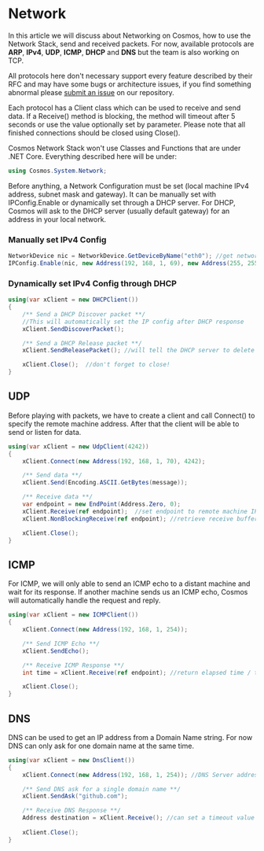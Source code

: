# Network

In this article we will discuss about Networking on Cosmos, how to use the Network Stack, send and received packets. For now, available protocols are **ARP**, **IPv4**, **UDP**, **ICMP**, **DHCP** and **DNS** but the team is also working on TCP.

All protocols here don't necessary support every feature described by their RFC and may have some bugs or architecture issues, if you find something abnormal please [submit an issue](http://https://github.com/CosmosOS/Cosmos/issues/new/choose "repository") on our repository. 

Each protocol has a Client class which can be used to receive and send data. If a Receive() method is blocking, the method will timeout after 5 seconds or use the value optionally set by parameter. Please note that all finished connections should be closed using Close().

Cosmos Network Stack won't use Classes and Functions that are under .NET Core. Everything described here will be under:
```csharp
using Cosmos.System.Network;
```

Before anything, a Network Configuration must be set (local machine IPv4 address, subnet mask and gateway). It can be manually set with IPConfig.Enable or dynamically set through a DHCP server. For DHCP, Cosmos will ask to the DHCP server (usually default gateway) for an address in your local network.

### Manually set IPv4 Config
```csharp
NetworkDevice nic = NetworkDevice.GetDeviceByName("eth0"); //get network device by name
IPConfig.Enable(nic, new Address(192, 168, 1, 69), new Address(255, 255, 255, 0), new Address(192, 168, 1, 254)); //enable IPv4 configuration
```
### Dynamically set IPv4 Config through DHCP
```csharp
using(var xClient = new DHCPClient())
{
    /** Send a DHCP Discover packet **/
    //This will automatically set the IP config after DHCP response
    xClient.SendDiscoverPacket();

    /** Send a DHCP Release packet **/
    xClient.SendReleasePacket(); //will tell the DHCP server to delete the address

    xClient.Close();  //don't forget to close!
}
```

## UDP
Before playing with packets, we have to create a client and call Connect() to specify the remote machine address. After that the client will be able to send or listen for data.
```csharp
using(var xClient = new UdpClient(4242))
{
    xClient.Connect(new Address(192, 168, 1, 70), 4242);

    /** Send data **/
    xClient.Send(Encoding.ASCII.GetBytes(message));

    /** Receive data **/
    var endpoint = new EndPoint(Address.Zero, 0);
    xClient.Receive(ref endpoint);  //set endpoint to remote machine IP:port
    xClient.NonBlockingReceive(ref endpoint); //retrieve receive buffer without waiting

    xClient.Close();
}
```

## ICMP
For ICMP, we will only able to send an ICMP echo to a distant machine and wait for its response. If another machine sends us an ICMP echo, Cosmos will automatically handle the request and reply.
```csharp
using(var xClient = new ICMPClient())
{
    xClient.Connect(new Address(192, 168, 1, 254));

    /** Send ICMP Echo **/
    xClient.SendEcho();

    /** Receive ICMP Response **/
    int time = xClient.Receive(ref endpoint); //return elapsed time / timeout if no response

    xClient.Close();
}

```
## DNS
DNS can be used to get an IP address from a Domain Name string. For now DNS can only ask for one domain name at the same time.
```csharp
using(var xClient = new DnsClient())
{
    xClient.Connect(new Address(192, 168, 1, 254)); //DNS Server address

    /** Send DNS ask for a single domain name **/
    xClient.SendAsk("github.com");

    /** Receive DNS Response **/
    Address destination = xClient.Receive(); //can set a timeout value
    
    xClient.Close();
}
```
